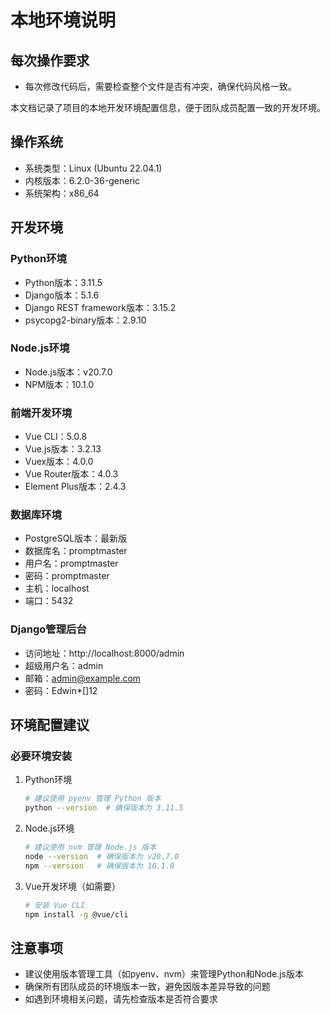 # 本地环境说明

## 每次操作要求
- 每次修改代码后，需要检查整个文件是否有冲突，确保代码风格一致。

本文档记录了项目的本地开发环境配置信息，便于团队成员配置一致的开发环境。

## 操作系统
- 系统类型：Linux (Ubuntu 22.04.1)
- 内核版本：6.2.0-36-generic
- 系统架构：x86_64

## 开发环境

### Python环境
- Python版本：3.11.5
- Django版本：5.1.6
- Django REST framework版本：3.15.2
- psycopg2-binary版本：2.9.10

### Node.js环境
- Node.js版本：v20.7.0
- NPM版本：10.1.0

### 前端开发环境
- Vue CLI：5.0.8
- Vue.js版本：3.2.13
- Vuex版本：4.0.0
- Vue Router版本：4.0.3
- Element Plus版本：2.4.3

### 数据库环境
- PostgreSQL版本：最新版
- 数据库名：promptmaster
- 用户名：promptmaster
- 密码：promptmaster
- 主机：localhost
- 端口：5432

### Django管理后台
- 访问地址：http://localhost:8000/admin
- 超级用户名：admin
- 邮箱：admin@example.com
- 密码：Edwin*[]12

## 环境配置建议

### 必要环境安装
1. Python环境
   ```bash
   # 建议使用 pyenv 管理 Python 版本
   python --version  # 确保版本为 3.11.5
   ```

2. Node.js环境
   ```bash
   # 建议使用 nvm 管理 Node.js 版本
   node --version  # 确保版本为 v20.7.0
   npm --version   # 确保版本为 10.1.0
   ```

3. Vue开发环境（如需要）
   ```bash
   # 安装 Vue CLI
   npm install -g @vue/cli
   ```

## 注意事项
- 建议使用版本管理工具（如pyenv、nvm）来管理Python和Node.js版本
- 确保所有团队成员的环境版本一致，避免因版本差异导致的问题
- 如遇到环境相关问题，请先检查版本是否符合要求